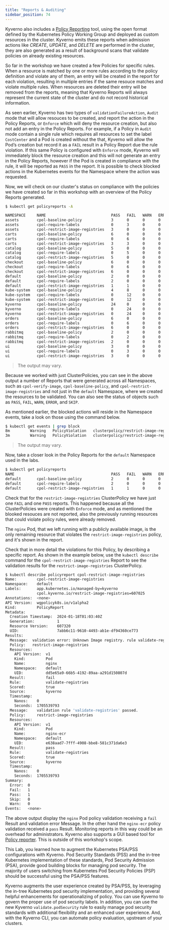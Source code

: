 ```yaml
---
title: "Reports & Auditing"
sidebar_position: 74
---
```


Kyverno also includes a [Policy Reporting](https://kyverno.io/docs/policy-reports/) tool, using the open format defined by the Kubernetes Policy Working Group and deployed as custom resources in the cluster. Kyverno emits these reports when admission actions like *CREATE*, *UPDATE*, and *DELETE* are performed in the cluster, they are also generated as a result of background scans that validate policies on already existing resources.

So far in the workshop we have created a few Policies for specific rules. When a resource is matched by one or more rules according to the policy definition and violate any of them, an entry will be created in the report for each violation, resulting in multiple entries if the same resouce matches and violate multiple rules. When resources are deleted their entry will be removed from the reports, meaning that Kyverno Reports will always represent the current state of the cluster and do not record historical information.

As seen earlier, Kyverno has two types of `validationFailureAction`, `Audit` mode that will allow resouces to be created, and report the action in the Policy Reports, or `Enforce` which will deny the resource creation, but also not add an entry in the Policy Reports. For example, if a Policy in `Audit` mode contain a single rule which requires all resources to set the label `CostCenter` and a Pod is created without the that, Kyverno will allow the Pod’s creation but record it as a `FAIL` result in a Policy Report due the rule violation. If this same Policy is configured with `Enforce` mode, Kyverno will immediately block the resource creation and this will not generate an entry in the Policy Reports, however if the Pod is created in compliance with the rule, it will be reported as `PASS` in the report. It is possible to check blocked actions in the Kubernetes events for the Namespace where the action was requested.

Now, we will check on our cluster's status on compliance with the policies we have created so far in this workshop with an overview of the Policy Reports generated.

```bash hook=reports
$ kubectl get policyreports -A

NAMESPACE     NAME                             PASS   FAIL   WARN   ERROR   SKIP   AGE
assets        cpol-baseline-policy             3      0      0      0       0      19m
assets        cpol-require-labels              0      3      0      0       0      27m
assets        cpol-restrict-image-registries   3      0      0      0       0      25m
carts         cpol-baseline-policy             6      0      0      0       0      19m
carts         cpol-require-labels              0      6      0      0       0      27m
carts         cpol-restrict-image-registries   3      3      0      0       0      25m
catalog       cpol-baseline-policy             5      0      0      0       0      19m
catalog       cpol-require-labels              0      5      0      0       0      27m
catalog       cpol-restrict-image-registries   5      0      0      0       0      25m
checkout      cpol-baseline-policy             6      0      0      0       0      19m
checkout      cpol-require-labels              0      6      0      0       0      27m
checkout      cpol-restrict-image-registries   6      0      0      0       0      25m
default       cpol-baseline-policy             2      0      0      0       0      19m
default       cpol-require-labels              2      0      0      0       0      13m
default       cpol-restrict-image-registries   1      1      0      0       0      13m
kube-system   cpol-baseline-policy             4      8      0      0       0      19m
kube-system   cpol-require-labels              0      12     0      0       0      27m
kube-system   cpol-restrict-image-registries   0      12     0      0       0      25m
kyverno       cpol-baseline-policy             24     0      0      0       0      19m
kyverno       cpol-require-labels              0      24     0      0       0      27m
kyverno       cpol-restrict-image-registries   0      24     0      0       0      25m
orders        cpol-baseline-policy             6      0      0      0       0      19m
orders        cpol-require-labels              0      6      0      0       0      27m
orders        cpol-restrict-image-registries   6      0      0      0       0      25m
rabbitmq      cpol-baseline-policy             2      0      0      0       0      19m
rabbitmq      cpol-require-labels              0      2      0      0       0      27m
rabbitmq      cpol-restrict-image-registries   2      0      0      0       0      25m
ui            cpol-baseline-policy             3      0      0      0       0      19m
ui            cpol-require-labels              0      3      0      0       0      27m
ui            cpol-restrict-image-registries   3      0      0      0       0      25m
```

> The output may vary.

Because we worked with just ClusterPolicies, you can see in the above output a number of Reports that were generated across all Namespaces, such as `cpol-verify-image`, `cpol-baseline-policy`, and `cpol-restrict-image-registries` and not just in the `default` Namespace, where we created the resources to be validated. You can also see the status of objects such as `PASS`, `FAIL`, `WARN`, `ERROR`, and `SKIP`. 

As mentioned earlier, the blocked actions will reside in the Namespace events, take a look on those using the command below.

```bash
$ kubectl get events | grep block
8m         Warning   PolicyViolation   clusterpolicy/restrict-image-registries   Pod default/nginx-public: [validate-registries] fail (blocked); validation error: Unknown Image registry. rule validate-registries failed at path /spec/containers/0/image/
3m         Warning   PolicyViolation   clusterpolicy/restrict-image-registries   Pod default/nginx-public: [validate-registries] fail (blocked); validation error: Unknown Image registry. rule validate-registries failed at path /spec/containers/0/image/
```

> The output may vary.

Now, take a closer look in the Policy Reports for the `default` Namespace used in the labs.

```bash
$ kubectl get policyreports
NAME                                           PASS   FAIL   WARN   ERROR   SKIP   AGE
default       cpol-baseline-policy             2      0      0      0       0      19m
default       cpol-require-labels              2      0      0      0       0      13m
default       cpol-restrict-image-registries   1      1      0      0       0      13m
```

Check that for the `restrict-image-registries` ClusterPolicy we have just one `FAIL` and one `PASS` reports. This happened because all the ClusterPolicies were created with `Enforce` mode, and as mentioned the blooked resouces are not reported, also the previously running resources that could violate policy rules, were already removed.

The `nginx` Pod, that we left running with a publicly available image, is the only remaining resource that violates the `restrict-image-registries` policy, and it's shown in the report.

Check that in more detail the violations for this Policy, by describing a specific report. As shown in the example below, use the `kubectl describe` command for the `cpol-restrict-image-registries` Report to see the validation results for the `restrict-image-registries` ClusterPolicy.

```bash
$ kubectl describe policyreport cpol-restrict-image-registries
Name:         cpol-restrict-image-registries
Namespace:    default
Labels:       app.kubernetes.io/managed-by=kyverno
              cpol.kyverno.io/restrict-image-registries=607025
Annotations:  <none>
API Version:  wgpolicyk8s.io/v1alpha2
Kind:         PolicyReport
Metadata:
  Creation Timestamp:  2024-01-18T01:03:40Z
  Generation:          1
  Resource Version:    607320
  UID:                 7abb6c11-9610-4493-ab1e-df94360ce773
Results:
  Message:  validation error: Unknown Image registry. rule validate-registries failed at path /spec/containers/0/image/
  Policy:   restrict-image-registries
  Resources:
    API Version:  v1
    Kind:         Pod
    Name:         nginx
    Namespace:    default
    UID:          dd5e65a9-66b5-4192-89aa-a291d150807d
  Result:         fail
  Rule:           validate-registries
  Scored:         true
  Source:         kyverno
  Timestamp:
    Nanos:    0
    Seconds:  1705539793
  Message:    validation rule 'validate-registries' passed.
  Policy:     restrict-image-registries
  Resources:
    API Version:  v1
    Kind:         Pod
    Name:         nginx-ecr
    Namespace:    default
    UID:          e638aad7-7fff-4908-bbe8-581c371da6e3
  Result:         pass
  Rule:           validate-registries
  Scored:         true
  Source:         kyverno
  Timestamp:
    Nanos:    0
    Seconds:  1705539793
Summary:
  Error:  0
  Fail:   1
  Pass:   1
  Skip:   0
  Warn:   0
Events:   <none>
```

The above output display the `nginx` Pod policy validation receiving a `fail` Result and validation error Message. In the other hand the `nginx-ecr` policy validation received a `pass` Result. Monitoring reports in this way could be an overhead for administrators. Kyverno also supports a GUI based tool for [Policy reporter](https://kyverno.github.io/policy-reporter/core/targets/#policy-reporter-ui). This is outside of this workshop's scope.

This Lab, you learned how to augment the Kubernetes PSA/PSS configurations with Kyverno. Pod Security Standards (PSS) and the in-tree Kubernetes implementation of these standards, Pod Security Admission (PSA), provide good building blocks for managing pod security. The majority of users switching from Kubernetes Pod Security Policies (PSP) should be successful using the PSA/PSS features.

Kyverno augments the user experience created by PSA/PSS, by leveraging the in-tree Kubernetes pod security implementation, and providing several helpful enhancements for operationalizing of policy. You can use Kyverno to govern the proper use of pod security labels. In addition, you can use the new Kyverno `validate.podSecurity` rule to easily manage pod security standards with additional flexibility and an enhanced user experience. And, with the Kyverno CLI, you can automate policy evaluation, upstream of your clusters.
